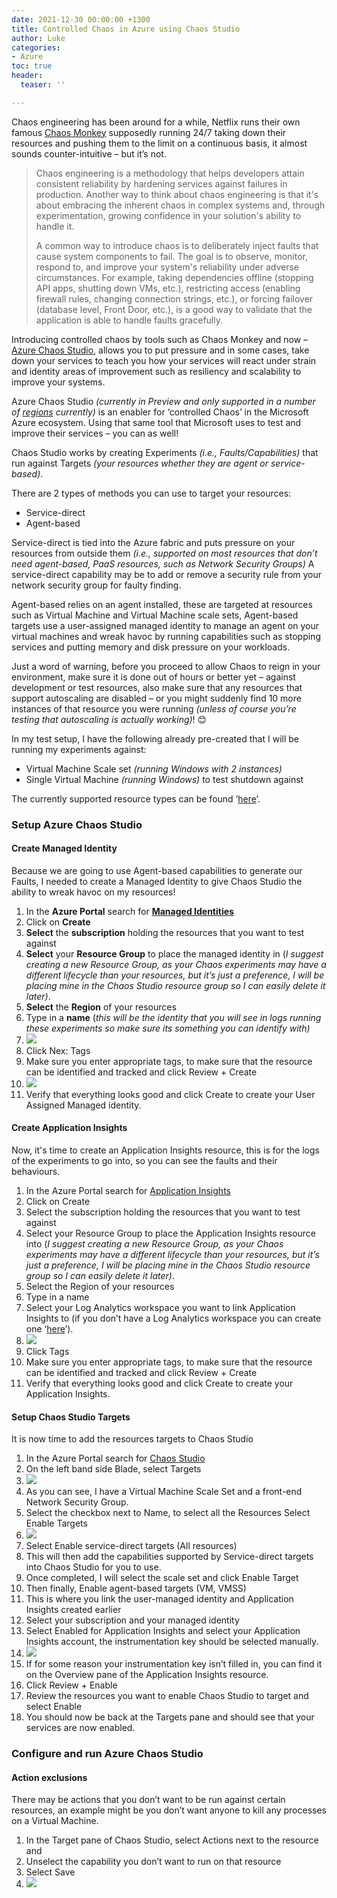 ```yaml
---
date: 2021-12-30 00:00:00 +1300
title: Controlled Chaos in Azure using Chaos Studio
author: Luke
categories:
- Azure
toc: true
header:
  teaser: ''

---
```

Chaos engineering has been around for a while, Netflix runs their own famous [Chaos Monkey](https://netflix.github.io/chaosmonkey/) supposedly running 24/7 taking down their resources and pushing them to the limit on a continuous basis, it almost sounds counter-intuitive – but it’s not.

> Chaos engineering is a methodology that helps developers attain consistent reliability by hardening services against failures in production. Another way to think about chaos engineering is that it's about embracing the inherent chaos in complex systems and, through experimentation, growing confidence in your solution's ability to handle it.
>
> A common way to introduce chaos is to deliberately inject faults that cause system components to fail. The goal is to observe, monitor, respond to, and improve your system's reliability under adverse circumstances. For example, taking dependencies offline (stopping API apps, shutting down VMs, etc.), restricting access (enabling firewall rules, changing connection strings, etc.), or forcing failover (database level, Front Door, etc.), is a good way to validate that the application is able to handle faults gracefully.

Introducing controlled chaos by tools such as Chaos Monkey and now – [Azure Chaos Studio](https://azure.microsoft.com/en-us/services/chaos-studio/), allows you to put pressure and in some cases, take down your services to teach you how your services will react under strain and identity areas of improvement such as resiliency and scalability to improve your systems.

Azure Chaos Studio _(currently in Preview and only supported in a number of_ [_regions_](https://azure.microsoft.com/en-us/global-infrastructure/services/?products=chaos-studio) _currently)_ is an enabler for ‘controlled Chaos’ in the Microsoft Azure ecosystem. Using that same tool that Microsoft uses to test and improve their services – you can as well!

Chaos Studio works by creating Experiments _(i.e., Faults/Capabilities)_ that run against Targets _(your resources whether they are agent or service-based)_.

There are 2 types of methods you can use to target your resources:

* Service-direct
* Agent-based

Service-direct is tied into the Azure fabric and puts pressure on your resources from outside them _(i.e., supported on most resources that don’t need agent-based, PaaS resources, such as Network Security Groups)_ A service-direct capability may be to add or remove a security rule from your network security group for faulty finding.

Agent-based relies on an agent installed, these are targeted at resources such as Virtual Machine and Virtual Machine scale sets, Agent-based targets use a user-assigned managed identity to manage an agent on your virtual machines and wreak havoc by running capabilities such as stopping services and putting memory and disk pressure on your workloads.

Just a word of warning, before you proceed to allow Chaos to reign in your environment, make sure it is done out of hours or better yet – against development or test resources, also make sure that any resources that support autoscaling are disabled – or you might suddenly find 10 more instances of that resource you were running _(unless of course you’re testing that autoscaling is actually working)_! 😊

In my test setup, I have the following already pre-created that I will be running my experiments against:

* Virtual Machine Scale set _(running Windows with 2 instances)_
* Single Virtual Machine _(running Windows)_ to test shutdown against

The currently supported resource types can be found ‘[here](https://docs.microsoft.com/en-us/azure/chaos-studio/chaos-studio-fault-providers)’.

### Setup Azure Chaos Studio

#### Create Managed Identity

Because we are going to use Agent-based capabilities to generate our Faults, I needed to create a Managed Identity to give Chaos Studio the ability to wreak havoc on my resources!

 1. In the **Azure Portal** search for [**Managed Identities**](https://portal.azure.com/#blade/HubsExtension/BrowseResource/resourceType/Microsoft.ManagedIdentity%2FuserAssignedIdentities)
 2. Click on **Create**
 3. **Select** the **subscription** holding the resources that you want to test against
 4. **Select** your **Resource Group** to place the managed identity in (_I suggest creating a new Resource Group, as your Chaos experiments may have a different lifecycle than your resources, but it’s just a preference, I will be placing mine in the Chaos Studio resource group so I can easily delete it later)_.
 5. **Select** the **Region** of your resources
 6. Type in a **name** (_this will be the identity that you will see in logs running these experiments so make sure its something you can identify with)_
 7. ![](/uploads/azure_userassignedmanageidentity.png)
 8. Click Nex: Tags
 9. Make sure you enter appropriate tags, to make sure that the resource can be identified and tracked and click Review + Create
10. ![](/uploads/azuretags_chaos.png)
11. Verify that everything looks good and click Create to create your User Assigned Managed identity.

#### Create Application Insights

Now, it's time to create an Application Insights resource, this is for the logs of the experiments to go into, so you can see the faults and their behaviours.

 1. In the Azure Portal search for [Application Insights](https://portal.azure.com/#blade/HubsExtension/BrowseResource/resourceType/microsoft.insights%2Fcomponents)
 2. Click on Create
 3. Select the subscription holding the resources that you want to test against
 4. Select your Resource Group to place the Application Insights resource into (_I suggest creating a new Resource Group, as your Chaos experiments may have a different lifecycle than your resources, but it’s just a preference, I will be placing mine in the Chaos Studio resource group so I can easily delete it later)_.
 5. Select the Region of your resources
 6. Type in a name
 7.  Select your Log Analytics workspace you want to link Application Insights to (if you don’t have a Log Analytics workspace you can create one ‘[here](https://portal.azure.com/#blade/HubsExtension/BrowseResource/resourceType/Microsoft.OperationalInsights%2Fworkspaces)’).
 8. ![](/uploads/azure_applicationinsights.png)
 9. Click Tags
10. Make sure you enter appropriate tags, to make sure that the resource can be identified and tracked and click Review + Create
11. Verify that everything looks good and click Create to create your Application Insights.

#### Setup Chaos Studio Targets

It is now time to add the resources targets to Chaos Studio

 1. In the Azure Portal search for [Chaos Studio](https://portal.azure.com/#blade/Microsoft_Azure_Chaos/ChaosStudioMenuBlade/overview)
 2. On the left band side Blade, select Targets
 3. ![](/uploads/azure_chaosstudio_targets.png)
 4. As you can see, I have a Virtual Machine Scale Set and a front-end Network Security Group.
 5. Select the checkbox next to Name, to select all the Resources Select Enable Targets
 6. ![](/uploads/azure_chaosstudio_targets2.png)
 7. Select Enable service-direct targets (All resources)
 8. This will then add the capabilities supported by Service-direct targets into Chaos Studio for you to use.
 9. Once completed, I will select the scale set and click Enable Target
10. Then finally, Enable agent-based targets (VM, VMSS)
11. This is where you link the user-managed identity and Application Insights created earlier
12. Select your subscription and your managed identity
13. Select Enabled for Application Insights and select your Application Insights account, the instrumentation key should be selected manually.
14. ![](/uploads/azure_chaosstudio_enableagenttargets.png)
15. If for some reason your instrumentation key isn’t filled in, you can find it on the Overview pane of the Application Insights resource.
16. Click Review + Enable
17. Review the resources you want to enable Chaos Studio to target and select Enable
18. You should now be back at the Targets pane and should see that your services are now enabled.

### Configure and run Azure Chaos Studio

#### Action exclusions

There may be actions that you don’t want to be run against certain resources, an example might be you don’t want anyone to kill any processes on a Virtual Machine.

1. In the Target pane of Chaos Studio, select Actions next to the resource and
2. Unselect the capability you don’t want to run on that resource
3. Select Save
4. ![](/uploads/azure_chaosstudio_manageactions.png)